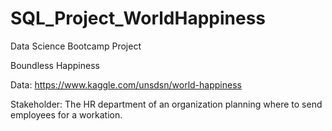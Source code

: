 # SQL_Project_WorldHappiness
Data Science Bootcamp Project

Boundless Happiness

Data: https://www.kaggle.com/unsdsn/world-happiness

Stakeholder: The HR department of an organization planning where to send employees for a workation.
